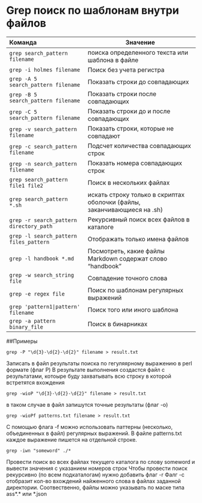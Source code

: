 # Grep поиск по шаблонам внутри файлов

| Команда              | Значение                               |
| :------------------- | -------------------------------------- |
|```grep search_pattern filename```| поиска определенного текста или шаблона в файле|
|```grep -i holmes filename```| Поиск без учета регистра|
|```grep -A 5 search_pattern filename```| Показать строки до совпадающих|
|```grep -B 5 search_pattern filename```| Показать строки после совпадающих|
|```grep -C 5 search_pattern filename```| Показать строки до и после совпадающих| 
|```grep -v search_pattern filename```| Показать строки, которые не совпадают|
|```grep -c search_pattern filename```| Подсчет количества совпадающих строк|
|```grep -n search_pattern filename```| Показать номера совпадающих строк|
|```grep search_pattern file1 file2```| Поиск в нескольких файлах|
|```grep search_pattern *.sh```| искать строку только в скриптах оболочки (файлы, заканчивающиеся на .sh)|
|```grep -r search_pattern directory_path```| Рекурсивный поиск всех файлов в каталоге| 
|```grep -l search_pattern files_pattern```| Отображать только имена файлов|
|```grep -l handbook *.md```| Посмотреть, какие файлы Markdown содержат слово “handbook”|
|```grep -w search_string file```| Совпадение точного слова|
|```grep -e regex file```| Поиск по шаблонам регулярных выражений|
|```grep 'pattern1\|pattern' filename```| Поиск того или иного шаблона|
|```grep -a pattern binary_file```| Поиск в бинарниках|  

##Примеры

```grep -P "\d{3}-\d{2}-\d{2}" filename > result.txt```

Записать в файл результаты поиска по гегуляярному выражению в perl формате (флаг P)
В результате выполнения создастся файл с результатами, котоыре буду захватывать всю строку в которой встретятся вхождения 

```grep -wioP "\d{3}-\d{2}-\d{2}" filename > result.txt```

в таком случае в файл запишутся точные результаты (флаг -o)


 ```grep -wioPf patterns.txt filename > result.txt```
 
С помощью флага -f можно использовать паттерны (несколько, объединенных в файл) регулярных выражений.
В файле patterns.txt каждое выражение пишется на отдельной строке. 

```grep -iwn "someword" ./*```
 
Провести поиск во всех файлах текущего каталога по слову someword и вывести значения с указанием номеров  строк
Чтобы провести поиск рекурсивно (по всем подкаталогам) нужно добавить флаг -r
Фалг -c отобразит кол-во вхождений найженного слова в файлах заданной директории. 
Соотвественно, файлы можно указывать по маске типа ass*.* или *.json
